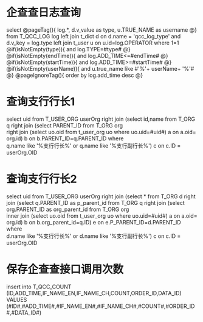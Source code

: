 企查查日志查询
===
select
@pageTag(){
    log.*,
    d.v_value as type,
    u.TRUE_NAME as username
@}
from T_QCC_LOG log 
left join t_dict d on d.name = 'qcc_log_type' and d.v_key = log.type
left join t_user u on u.id=log.OPERATOR
where 1=1
@if(isNotEmpty(type)){
    and log.TYPE=#type#
@}
@if(isNotEmpty(endTime)){
    and log.ADD_TIME<=#endTime#
@}
@if(isNotEmpty(startTime)){
    and log.ADD_TIME>=#startTime#
@}
@if(isNotEmpty(userName)){
    and u.true_name like #'%'+ userName+ '%'#
@}
@pageIgnoreTag(){
    order by log.add_time desc
@}

查询支行行长1
===
select uid from T_USER_ORG userOrg 
    right join (select id,name from T_ORG q 
    right join (select PARENT_ID from T_ORG org  
    right join (select uo.oid from t_user_org uo where uo.uid=#uid#) a 
    on a.oid= org.id) b on b.PARENT_ID=q.PARENT_ID
    where  
    q.name like '%支行行长%' or q.name like '%支行副行长%') c  on c.ID = userOrg.OID
    
查询支行行长2
===
select uid from T_USER_ORG userOrg 
    right join (select * from T_ORG d
     right join (select q.PARENT_ID as p_parent_id from T_ORG q 
    right join (select org.PARENT_ID as org_parent_id from T_ORG org  
    inner join (select uo.oid from t_user_org uo where uo.uid=#uid#) a 
    on a.oid= org.id) b on b.org_parent_id=q.ID) e on e.P_PARENT_ID=d.PARENT_ID
    where  
    d.name like '%支行行长%' or d.name like '%支行副行长%') c  on c.ID = userOrg.OID
    
保存企查查接口调用次数
===
insert into T_QCC_COUNT (ID,ADD_TIME,IF_NAME_EN,IF_NAME_CH,COUNT,ORDER_ID,DATA_ID) VALUES (#ID#,#ADD_TIME#,#IF_NAME_EN#,#IF_NAME_CH#,#COUNT#,#ORDER_ID#,#DATA_ID#)



